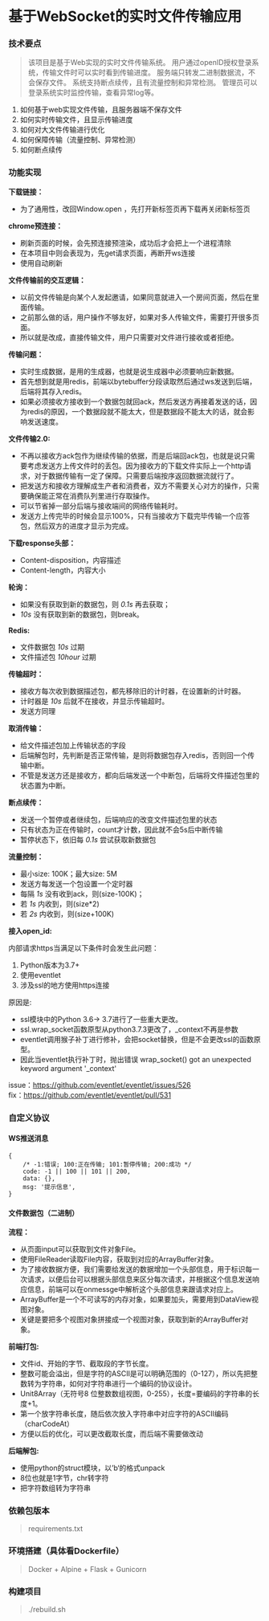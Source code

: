 # 基于WebSocket的实时文件传输应用

### 技术要点

> 该项目是基于Web实现的实时文件传输系统。
> 用户通过openID授权登录系统，传输文件时可以实时看到传输进度。
> 服务端只转发二进制数据流，不会保存文件。
> 系统支持断点续传，且有流量控制和异常检测。
> 管理员可以登录系统实时监控传输，查看异常log等。

1. 如何基于web实现文件传输，且服务器端不保存文件
2. 如何实时传输文件，且显示传输进度
3. 如何对大文件传输进行优化
4. 如何保障传输（流量控制、异常检测）
5. 如何断点续传

### 功能实现

**下载链接：**
- 为了通用性，改回Window.open ，先打开新标签页再下载再关闭新标签页

**chrome预连接：**
- 刷新页面的时候，会先预连接预渲染，成功后才会把上一个进程清除
- 在本项目中则会表现为，先get请求页面，再断开ws连接
- 使用自动刷新

**文件传输前的交互逻辑：**
- 以前文件传输是向某个人发起邀请，如果同意就进入一个房间页面，然后在里面传输。
- 之前那么做的话，用户操作不够友好，如果对多人传输文件，需要打开很多页面。
- 所以就是改成，直接传输文件，用户只需要对文件进行接收或者拒绝。

**传输问题：**
- 实时生成数据，是用的生成器，也就是说生成器中必须要响应新数据。
- 首先想到就是用redis，前端以bytebuffer分段读取然后通过ws发送到后端，后端将其存入redis。
- 如果必须接收方接收到一个数据包就回ack，然后发送方再接着发送的话，因为redis的原因，一个数据段就不能太大，但是数据段不能太大的话，就会影响发送速度。

**文件传输2.0:**
- 不再以接收方ack包作为继续传输的依据，而是后端回ack包，也就是说只需要考虑发送方上传文件时的丢包。因为接收方的下载文件实际上一个http请求，对于数据传输有一定了保障。只需要后端按序返回数据流就行了。
- 把发送方和接收方理解成生产者和消费者，双方不需要关心对方的操作，只需要确保能正常在消费队列里进行存取操作。
- 可以节省掉一部分后端与接收端间的网络传输耗时。
- 发送方上传完毕的时候会显示100%，只有当接收方下载完毕传输一个应答包，然后双方的进度才显示为完成。

**下载response头部：**
- Content-disposition，内容描述
- Content-length，内容大小

**轮询：**
- 如果没有获取到新的数据包，则 *0.1s* 再去获取；
- *10s* 没有获取到新的数据包，则break。

**Redis:**
- 文件数据包 *10s* 过期
- 文件描述包 *10hour* 过期

**传输超时：**
- 接收方每次收到数据描述包，都先移除旧的计时器，在设置新的计时器。
- 计时器是 *10s* 后就不在接收，并显示传输超时。
- 发送方同理

**取消传输：**
- 给文件描述包加上传输状态的字段
- 后端解包时，先判断是否正常传输，是则将数据包存入redis，否则回一个传输中断。
- 不管是发送方还是接收方，都向后端发送一个中断包，后端将文件描述包里的状态置为中断。

**断点续传：**
- 发送一个暂停或者继续包，后端响应的改变文件描述包里的状态
- 只有状态为正在传输时，count才计数，因此就不会5s后中断传输
- 暂停状态下，依旧每 *0.1s* 尝试获取新数据包

**流量控制：**
- 最小size: 100K；最大size: 5M
- 发送方每发送一个包设置一个定时器
- 每隔 *1s* 没有收到ack，则(size-100K)；
- 若 *1s* 内收到，则(size*2)
- 若 *2s* 内收到，则(size+100K)

**接入open_id:**

内部请求https当满足以下条件时会发生此问题：
1. Python版本为3.7+
2. 使用eventlet
3. 涉及ssl的地方使用https连接

原因是:
- ssl模块中的Python 3.6-> 3.7进行了一些重大更改。
- ssl.wrap_socket函数原型从python3.7.3更改了，_context不再是参数
- eventlet调用猴子补丁进行修补，会把socket替换，但是不会更改ssl的函数原型。
- 因此当eventlet执行补丁时，抛出错误 wrap_socket() got an unexpected keyword argument '_context'

issue：https://github.com/eventlet/eventlet/issues/526   
fix：https://github.com/eventlet/eventlet/pull/531

### 自定义协议

#### WS推送消息
```
{
    /* -1:错误; 100:正在传输; 101:暂停传输; 200:成功 */
    code: -1 || 100 || 101 || 200,
    data: {},
    msg: '提示信息',
}
```

#### 文件数据包（二进制）

**流程：**
- 从页面input可以获取到文件对象File。
- 使用FileReader读取File内容，获取到对应的ArrayBuffer对象。
- 为了接收数据方便，我们需要给发送的数据增加一个头部信息，用于标识每一次请求，以便后台可以根据头部信息来区分每次请求，并根据这个信息发送响应信息，前端可以在onmessge中解析这个头部信息来跟请求对应上。
- ArrayBuffer是一个不可读写的内存对象，如果要加头，需要用到DataView视图对象。
- 关键是要把多个视图对象拼接成一个视图对象，获取到新的ArrayBuffer对象。

**前端打包:**
- 文件id、开始的字节、截取段的字节长度。
- 整数可能会溢出，但是字符的ASCII是可以明确范围的（0-127），所以先把整数转为字符串，如何对字符串进行一个编码的协议设计。
- Unit8Array（无符号8 位整数数组视图，0-255），长度=要编码的字符串的长度+1。
- 第一个放字符串长度，随后依次放入字符串中对应字符的ASCII编码（charCodeAt）
- 方便以后的优化，可以更改截取长度，而后端不需要做改动

**后端解包:**
- 使用python的struct模块，以’b‘的格式unpack
- 8位也就是1字节，chr转字符
- 把字符数组转为字符串

### 依赖包版本

> requirements.txt

### 环境搭建（具体看Dockerfile）

> Docker + Alpine + Flask + Gunicorn

### 构建项目
> ./rebuild.sh